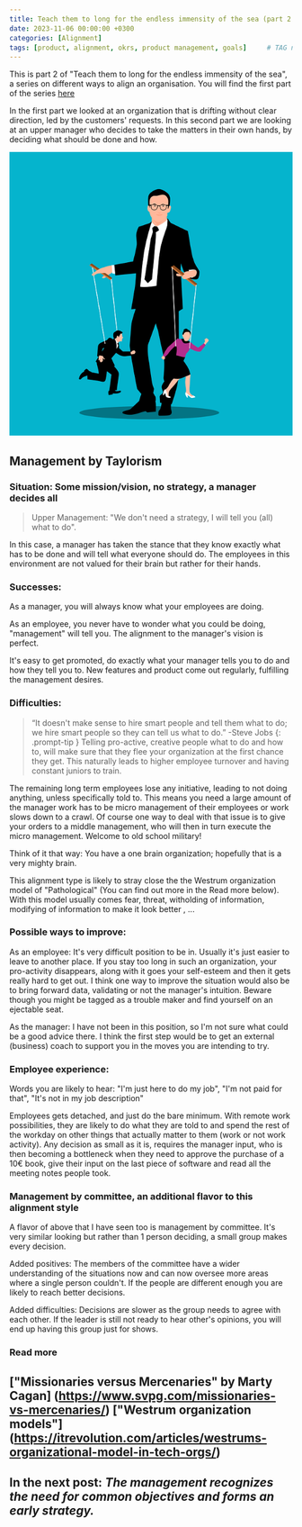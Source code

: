 ```yaml
---
title: Teach them to long for the endless immensity of the sea (part 2: Scientific Management)
date: 2023-11-06 00:00:00 +0300
categories: [Alignment]
tags: [product, alignment, okrs, product management, goals] 	# TAG names should always be lowercase
---
```



This is part 2 of "Teach them to long for the endless immensity of the sea", a series on different ways to align an organisation.
You will find the first part of the series [here](https://www.productmusings.fi/posts/alignment1/)

In the first part we looked at an organization that is drifting without clear direction, led by the customers' requests.
In this second part we are looking at an upper manager who decides to take the matters in their own hands, by deciding what should be done and how.

![The manager](/assets/img/boss.png)

## Management by Taylorism

### Situation: Some mission/vision, no strategy, a manager decides all

>Upper Management: "We don't need a strategy, I will tell you (all) what to do". 

In this case, a manager has taken the stance that they know exactly what has to be done and will tell what everyone should do.
The employees in this environment are not valued for their brain but rather for their hands.

### Successes:

As a manager, you will always know what your employees are doing. 

As an employee, you never have to wonder what you could be doing, "management" will tell you. The alignment to the manager's vision is perfect.

It's easy to get promoted, do exactly what your manager tells you to do and how they tell you to. New features and product come out regularly, fulfilling the management desires.

### Difficulties: 

>“It doesn't make sense to hire smart people and tell them what to do; we hire smart people so they can tell us what to do.” -Steve Jobs
{: .prompt-tip }
Telling pro-active, creative people what to do and how to, will make sure that they flee your organization at the first chance they get. This naturally leads to higher employee turnover and having constant juniors to train.

The remaining long term employees lose any initiative, leading to not doing anything, unless specifically told to. This means you need a large amount of the manager work has to be micro management of their employees or work slows down to a crawl.
Of course one way to deal with that issue is to give your orders to a middle management, who will then in turn execute the micro management. Welcome to old school military!

Think of it that way: You have a one brain organization; hopefully that is a very mighty brain.

This alignment type is likely to stray close the the Westrum organization model of "Pathological" (You can find out more in the Read more below). With this model usually comes fear, threat, witholding of information, modifying of information to make it look better , ...

### Possible ways to improve:

As an employee: It's very difficult position to be in. Usually it's just easier to leave to another place. 
If you stay too long in such an organization, your pro-activity disappears, along with it goes your self-esteem and then it gets really hard to get out.
I think one way to improve the situation would also be to bring forward data, validating or not the manager's intuition. Beware though you might be tagged as a trouble maker and find yourself on an ejectable seat.

As the manager: I have not been in this position, so I'm not sure what could be a good advice there. I think the first step would be to get an external (business) coach to support you in the moves you are intending to try.


### Employee experience: 
Words you are likely to hear: "I'm just here to do my job", "I'm not paid for that", "It's not in my job description"

Employees gets detached, and just do the bare minimum. With remote work possibilities, they are likely to do what they are told to and spend the rest of the workday on other things that actually matter to them (work or not work activity).
Any decision as small as it is, requires the manager input, who is then becoming a bottleneck when they need to approve the purchase of a 10€ book, give their input on the last piece of software and read all the meeting notes people took.

### Management by committee, an additional flavor to this alignment style

A flavor of above that I have seen too is management by committee. It's very similar looking but rather than 1 person deciding, a small group makes every decision.

Added positives: The members of the committee have a wider understanding of the situations now and can now oversee more areas where a single person couldn't. If the people are different enough you are likely to reach better decisions.

Added difficulties: Decisions are slower as the group needs to agree with each other. If the leader is still not ready to hear other's opinions, you will end up having this group just for shows.

### Read more
["Missionaries versus Mercenaries" by Marty Cagan] (https://www.svpg.com/missionaries-vs-mercenaries/)
["Westrum organization models"] (https://itrevolution.com/articles/westrums-organizational-model-in-tech-orgs/)
---
**In the next post:**
*The management recognizes the need for common objectives and forms an early strategy.*
---
